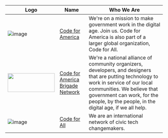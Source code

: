 | Logo | Name                                                                    | Who We Are                                                                                                                                                                                                                                                    |
| ---- | ----------------------------------------------------------------------- | ------------------------------------------------------------------------------------------------------------------------------------------------------------------------------------------------------------------------------------------------------------- |
| ![image](https://user-images.githubusercontent.com/75643389/185443984-7b2ee93f-0d9a-4f4a-a08e-29b53f64405e.png)      | [Code for America](https://codeforamerica.org/)                         | We're on a mission to make government work in the digital age. Join us. Code for America is also part of a larger global organization, Code for All.                                                                                                          |
| <img src="https://user-images.githubusercontent.com/75643389/185464350-3fd7ab5d-f63a-4550-9a04-52a1baa7e780.png" width="150" height="60"/>      | [Code for America Brigade Network](https://brigade.codeforamerica.org/) | We're a national alliance of community organizers, developers, and designers that are putting technology to work in service of our local communities. We believe that government can work, for the people, by the people, in the digital age, if we all help. |
| ![image](https://user-images.githubusercontent.com/75643389/185463266-fdb241b3-8d9a-4b82-bcfb-5a17e713008d.png)      | [Code for All](https://codeforall.org/)                                 | We are an international network of civic tech changemakers.                                                                                                                                                                                                   |
